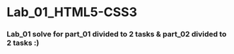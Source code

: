 # Lab_01_HTML5-CSS3
### Lab_01 solve for part_01 divided to 2 tasks & part_02 divided to 2 tasks :)
